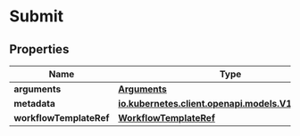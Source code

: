 

# Submit

## Properties

Name | Type | Description | Notes
------------ | ------------- | ------------- | -------------
**arguments** | [**Arguments**](Arguments.md) |  |  [optional]
**metadata** | [**io.kubernetes.client.openapi.models.V1ObjectMeta**](io.kubernetes.client.openapi.models.V1ObjectMeta.md) |  |  [optional]
**workflowTemplateRef** | [**WorkflowTemplateRef**](WorkflowTemplateRef.md) |  | 



